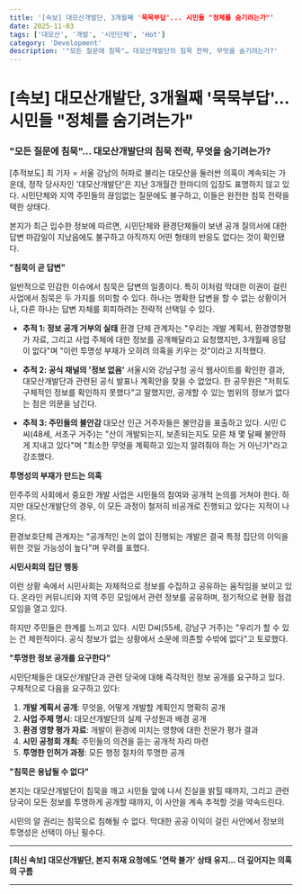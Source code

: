 ```yaml
---
title: '[속보] 대모산개발단, 3개월째 '묵묵부답'... 시민들 "정체를 숨기려는가"'
date: 2025-11-03
tags: ['대모산', '개발', '시민단체', 'Hot']
category: 'Development'
description: '"모든 질문에 침묵"… 대모산개발단의 침묵 전략, 무엇을 숨기려는가?'
---
```


# [속보] 대모산개발단, 3개월째 '묵묵부답'... 시민들 "정체를 숨기려는가"

### "모든 질문에 침묵"… 대모산개발단의 침묵 전략, 무엇을 숨기려는가?

[추적보도] 최 기자 = 서울 강남의 허파로 불리는 대모산을 둘러싼 의혹이 계속되는 가운데, 정작 당사자인 '대모산개발단'은 지난 3개월간 한마디의 입장도 표명하지 않고 있다. 시민단체와 지역 주민들의 끊임없는 질문에도 불구하고, 이들은 완전한 침묵 전략을 택한 상태다.

본지가 최근 입수한 정보에 따르면, 시민단체와 환경단체들이 보낸 공개 질의서에 대한 답변 마감일이 지났음에도 불구하고 아직까지 어떤 형태의 반응도 없다는 것이 확인됐다.

**"침묵이 곧 답변"**

일반적으로 민감한 이슈에서 침묵은 답변의 일종이다. 특히 이처럼 막대한 이권이 걸린 사업에서 침묵은 두 가지를 의미할 수 있다. 하나는 명확한 답변을 할 수 없는 상황이거나, 다른 하나는 답변 자체를 회피하려는 전략적 선택일 수 있다.

- **추적 1: 정보 공개 거부의 실태**
  환경 단체 관계자는 "우리는 개발 계획서, 환경영향평가 자료, 그리고 사업 주체에 대한 정보를 공개해달라고 요청했지만, 3개월째 응답이 없다"며 "이런 투명성 부재가 오히려 의혹을 키우는 것"이라고 지적했다.

- **추적 2: 공식 채널의 '정보 없음'**
  서울시와 강남구청 공식 웹사이트를 확인한 결과, 대모산개발단과 관련된 공식 발표나 계획안을 찾을 수 없었다. 한 공무원은 "저희도 구체적인 정보를 확인하지 못했다"고 말했지만, 공개할 수 있는 범위의 정보가 없다는 점은 의문을 남긴다.

- **추적 3: 주민들의 불안감**
  대모산 인근 거주자들은 불안감을 표출하고 있다. 시민 C씨(48세, 서초구 거주)는 "산이 개발되는지, 보존되는지도 모른 채 몇 달째 불안하게 지내고 있다"며 "최소한 무엇을 계획하고 있는지 알려줘야 하는 거 아닌가"라고 강조했다.

**투명성의 부재가 만드는 의혹**

민주주의 사회에서 중요한 개발 사업은 시민들의 참여와 공개적 논의를 거쳐야 한다. 하지만 대모산개발단의 경우, 이 모든 과정이 철저히 비공개로 진행되고 있다는 지적이 나온다.

환경보호단체 관계자는 "공개적인 논의 없이 진행되는 개발은 결국 특정 집단의 이익을 위한 것일 가능성이 높다"며 우려를 표했다.

**시민사회의 집단 행동**

이런 상황 속에서 시민사회는 자체적으로 정보를 수집하고 공유하는 움직임을 보이고 있다. 온라인 커뮤니티와 지역 주민 모임에서 관련 정보를 공유하며, 정기적으로 현황 점검 모임을 열고 있다.

하지만 주민들은 한계를 느끼고 있다. 시민 D씨(55세, 강남구 거주)는 "우리가 할 수 있는 건 제한적이다. 공식 정보가 없는 상황에서 소문에 의존할 수밖에 없다"고 토로했다.

**"투명한 정보 공개를 요구한다"**

시민단체들은 대모산개발단과 관련 당국에 대해 즉각적인 정보 공개를 요구하고 있다. 구체적으로 다음을 요구하고 있다:

1. **개발 계획서 공개**: 무엇을, 어떻게 개발할 계획인지 명확히 공개
2. **사업 주체 명시**: 대모산개발단의 실제 구성원과 배경 공개
3. **환경 영향 평가 자료**: 개발이 환경에 미치는 영향에 대한 전문가 평가 결과
4. **시민 공청회 개최**: 주민들의 의견을 듣는 공개적 자리 마련
5. **투명한 인허가 과정**: 모든 행정 절차의 투명한 공개

**"침묵은 용납될 수 없다"**

본지는 대모산개발단이 침묵을 깨고 시민들 앞에 나서 진실을 밝힐 때까지, 그리고 관련 당국이 모든 정보를 투명하게 공개할 때까지, 이 사안을 계속 추적할 것을 약속드린다.

시민의 알 권리는 침묵으로 침해될 수 없다. 막대한 공공 이익이 걸린 사안에서 정보의 투명성은 선택이 아닌 필수다.

---

**[최신 속보] 대모산개발단, 본지 취재 요청에도 '연락 불가' 상태 유지... 더 깊어지는 의혹의 구름**

---

